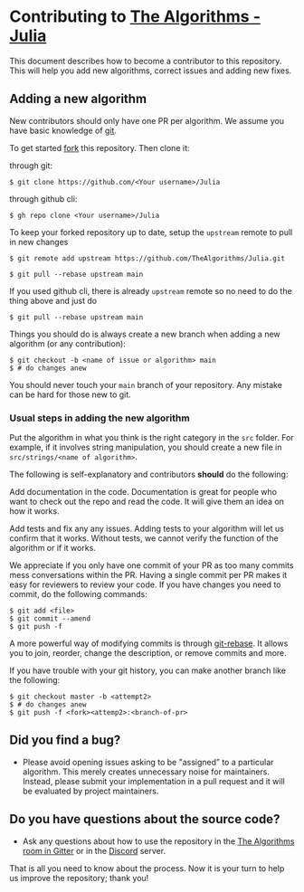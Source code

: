 # Contributing to [The Algorithms - Julia](https://github.com/TheAlgorithms/Julia)

This document describes how to become a contributor to this repository. This will help you add new algorithms, correct issues and adding new fixes.

## Adding a new algorithm

New contributors should only have one PR per algorithm. We assume you have basic knowledge of [git](https://git-scm.org).

To get started [fork](https://help.github.com/articles/fork-a-repo) this repository. Then clone it:

through git:

	$ git clone https://github.com/<Your username>/Julia

through github cli:

	$ gh repo clone <Your username>/Julia

To keep your forked repository up to date, setup the `upstream` remote to pull in new changes

	$ git remote add upstream https://github.com/TheAlgorithms/Julia.git

	$ git pull --rebase upstream main

If you used github cli, there is already `upstream` remote so no need to do the thing above and just do

    $ git pull --rebase upstream main

Things you should do is always create a new branch when adding a new algorithm (or any contribution):

	$ git checkout -b <name of issue or algorithm> main
	$ # do changes anew

You should never touch your `main` branch of your repository. Any mistake can be hard for those new to git.

### Usual steps in adding the new algorithm

Put the algorithm in what you think is the right category in the `src` folder. For example, if it involves string manipulation, you should create a new file in `src/strings/<name of algorithm>`.

The following is self-explanatory and contributors **should** do the following:

Add documentation in the code. Documentation is great for people who want to check out the repo and read the code. It will give them an idea on how it works.

Add tests and fix any any issues. Adding tests to your algorithm will let us confirm that it works. Without tests, we cannot verify the function of the algorithm or if it works.

We appreciate if you only have one commit of your PR as too many commits mess conversations within the PR. Having a single commit per PR makes it easy for reviewers to review your code. If you have changes you need to commit, do the following commands:

	$ git add <file>
	$ git commit --amend
	$ git push -f

A more powerful way of modifying commits is through [git-rebase](https://git-scm.org/docs/git-rebase#_interactive_mode). It allows you to join, reorder, change the description, or remove commits and more.

If you have trouble with your git history, you can make another branch like the following:

	$ git checkout master -b <attempt2>
	$ # do changes anew
	$ git push -f <fork><attemp2>:<branch-of-pr>

## Did you find a bug?

- Please avoid opening issues asking to be "assigned” to a particular algorithm. This merely creates unnecessary noise for maintainers. Instead, please submit your implementation in a pull request and it will be evaluated by project maintainers.

## Do you have questions about the source code?

- Ask any questions about how to use the repository in the [The Algorithms room in Gitter](https://gitter.im/TheAlgorithms/community?source=orgpage#) or in the [Discord](https://discord.gg/c7MnfGFGa6) server.

That is all you need to know about the process. Now it is your turn to help us improve the repository; thank you!
